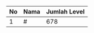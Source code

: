 | No | Nama            | Jumlah Level |
|----|-----------------|--------------|
| 1  | #    |    678        |
